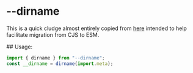 # --dirname

This is a quick cludge almost entirely copied from [here](https://nodejs.org/api/esm.html#esm_no_code_require_code_code_exports_code_code_module_exports_code_code_filename_code_code_dirname_code)
intended to help facilitate migration from CJS to ESM.

## Usage:

```js
import { dirname } from "--dirname";
const __dirname = dirname(import.meta);
```
